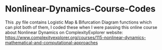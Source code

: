 # Nonlinear-Dynamics-Course-Codes
This .py file contains Logistic Map & Bifurcation Diagram functions which can plot both of them, I coded these when I were passing this online course about Nonlinear Dynamics on ComplexityExplorer website:  
https://www.complexityexplorer.org/courses/115-nonlinear-dynamics-mathematical-and-computational-approaches
